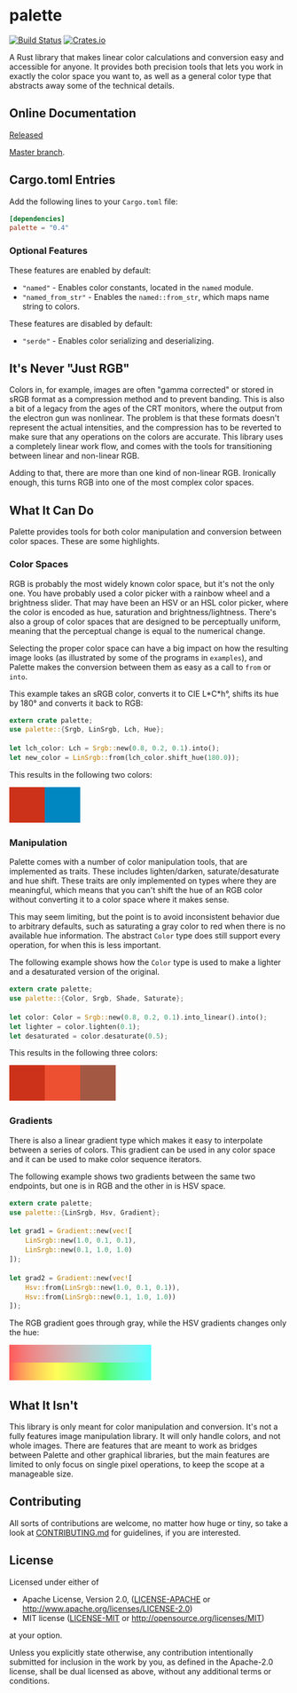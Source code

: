 # palette

[![Build Status](https://travis-ci.org/Ogeon/palette.svg?branch=master)](https://travis-ci.org/Ogeon/palette)
[![Crates.io](https://img.shields.io/crates/v/palette.svg)](https://crates.io/crates/palette/)

A Rust library that makes linear color calculations and conversion easy and accessible for anyone. It provides both precision tools that lets you work in exactly the color space you want to, as well as a general color type that abstracts away some of the technical details.

## Online Documentation

[Released](https://docs.rs/palette/0.4.0/palette/)

[Master branch](https://ogeon.github.io/docs/palette/master/palette/index.html).

## Cargo.toml Entries

Add the following lines to your `Cargo.toml` file:

```toml
[dependencies]
palette = "0.4"
```

### Optional Features

These features are enabled by default:

* `"named"` - Enables color constants, located in the `named` module.
* `"named_from_str"` - Enables the `named::from_str`, which maps name string to colors.

These features are disabled by default:

* `"serde"` - Enables color serializing and deserializing.

## It's Never "Just RGB"

Colors in, for example, images are often "gamma corrected" or stored in sRGB format as a compression method and to prevent banding. This is also a bit of a legacy from the ages of the CRT monitors, where the output from the electron gun was nonlinear. The problem is that these formats doesn't represent the actual intensities, and the compression has to be reverted to make sure that any operations on the colors are accurate. This library uses a completely linear work flow, and comes with the tools for transitioning between linear and non-linear RGB.

Adding to that, there are more than one kind of non-linear RGB. Ironically enough, this turns RGB into one of the most complex color spaces.

## What It Can Do

Palette provides tools for both color manipulation and conversion between color spaces. These are some highlights.

### Color Spaces

RGB is probably the most widely known color space, but it's not the only one. You have probably used a color picker with a rainbow wheel and a brightness slider. That may have been an HSV or an HSL color picker, where the color is encoded as hue, saturation and brightness/lightness. There's also a group of color spaces that are designed to be perceptually uniform, meaning that the perceptual change is equal to the numerical change.

Selecting the proper color space can have a big impact on how the resulting image looks (as illustrated by some of the programs in `examples`), and Palette makes the conversion between them as easy as a call to `from` or `into`.

This example takes an sRGB color, converts it to CIE L\*C\*h°, shifts its hue by 180° and converts it back to RGB:

```Rust
extern crate palette;
use palette::{Srgb, LinSrgb, Lch, Hue};

let lch_color: Lch = Srgb::new(0.8, 0.2, 0.1).into();
let new_color = LinSrgb::from(lch_color.shift_hue(180.0));
```

This results in the following two colors:

![Hue Shift Comparison](gfx/readme_color_spaces.png)

### Manipulation

Palette comes with a number of color manipulation tools, that are implemented as traits. These includes lighten/darken, saturate/desaturate and hue shift. These traits are only implemented on types where they are meaningful, which means that you can't shift the hue of an RGB color without converting it to a color space where it makes sense.

This may seem limiting, but the point is to avoid inconsistent behavior due to arbitrary defaults, such as saturating a gray color to red when there is no available hue information. The abstract `Color` type does still support every operation, for when this is less important.

The following example shows how the `Color` type is used to make a lighter and a desaturated version of the original.

```Rust
extern crate palette;
use palette::{Color, Srgb, Shade, Saturate};

let color: Color = Srgb::new(0.8, 0.2, 0.1).into_linear().into();
let lighter = color.lighten(0.1);
let desaturated = color.desaturate(0.5);
```

This results in the following three colors:

![Manipulation Comparison](gfx/readme_manipulation.png)

### Gradients

There is also a linear gradient type which makes it easy to interpolate between a series of colors. This gradient can be used in any color space and it can be used to make color sequence iterators.

The following example shows two gradients between the same two endpoints, but one is in RGB and the other in is HSV space.

```Rust
extern crate palette;
use palette::{LinSrgb, Hsv, Gradient};

let grad1 = Gradient::new(vec![
    LinSrgb::new(1.0, 0.1, 0.1),
    LinSrgb::new(0.1, 1.0, 1.0)
]);

let grad2 = Gradient::new(vec![
    Hsv::from(LinSrgb::new(1.0, 0.1, 0.1)),
    Hsv::from(LinSrgb::new(0.1, 1.0, 1.0))
]);
```

The RGB gradient goes through gray, while the HSV gradients changes only the hue:

![Gradient Comparison](gfx/readme_gradients.png)

## What It Isn't

This library is only meant for color manipulation and conversion. It's not a fully features image manipulation library. It will only handle colors, and not whole images. There are features that are meant to work as bridges between Palette and other graphical libraries, but the main features are limited to only focus on single pixel operations, to keep the scope at a manageable size.

[pixel_module]: https://ogeon.github.io/docs/palette/master/palette/pixel/index.html

## Contributing

All sorts of contributions are welcome, no matter how huge or tiny, so take a look at [CONTRIBUTING.md](CONTRIBUTING.md) for guidelines, if you are interested.

## License

Licensed under either of

* Apache License, Version 2.0, ([LICENSE-APACHE](LICENSE-APACHE) or <http://www.apache.org/licenses/LICENSE-2.0>)
* MIT license ([LICENSE-MIT](LICENSE-MIT) or <http://opensource.org/licenses/MIT>)

at your option.

Unless you explicitly state otherwise, any contribution intentionally submitted for inclusion in the work by you, as defined in the Apache-2.0 license, shall be dual licensed as above, without any additional terms or conditions.
